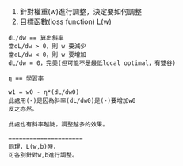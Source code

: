 1. 針對權重(w)進行調整，決定要如何調整
2. 目標函數(loss function) L(w)
```
dL/dw == 算出斜率
當dL/dw > 0，則 w 要減少
當dL/dw < 0，則 w 要增加
dL/dw = 0，完美(但可能不是最低local optimal，有雙谷)

η == 學習率

w1 = w0 - η*(dL/dw0)
此處用(-)是因為斜率(dL/dw0)是(-)要增加w0
反之亦然。

此處也有斜率越陡，調整越多的效果。

=====================
同理，L(w,b)時，
可各別針對w,b進行調整。

```
